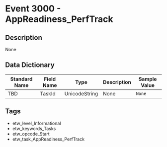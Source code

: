 # Event 3000 - AppReadiness_PerfTrack

## Description
None

## Data Dictionary
|Standard Name|Field Name|Type|Description|Sample Value|
|---|---|---|---|---|
|TBD|TaskId|UnicodeString|None|`None`|

## Tags
* etw_level_Informational
* etw_keywords_Tasks
* etw_opcode_Start
* etw_task_AppReadiness_PerfTrack